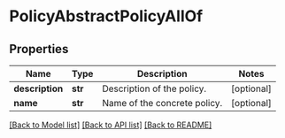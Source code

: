 # PolicyAbstractPolicyAllOf

## Properties
Name | Type | Description | Notes
------------ | ------------- | ------------- | -------------
**description** | **str** | Description of the policy.   | [optional] 
**name** | **str** | Name of the concrete policy.    | [optional] 

[[Back to Model list]](../README.md#documentation-for-models) [[Back to API list]](../README.md#documentation-for-api-endpoints) [[Back to README]](../README.md)


